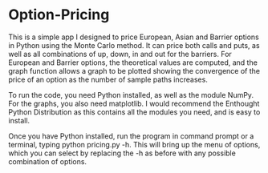Option-Pricing
==============

This is a simple app I designed to price European, Asian and Barrier options in Python using the Monte Carlo method. It can price both calls and puts, as well as all combinations of up, down, in and out for the barriers. For European and Barrier options, the theoretical values are computed, and the graph function allows a graph to be plotted showing the convergence of the price of an option as the number of sample paths increases.

To run the code, you need Python installed, as well as the module NumPy. For the graphs, you also need matplotlib. I would recommend the Enthought Python Distribution as this contains all the modules you need, and is easy to install.

Once you have Python installed, run the program in command prompt or a terminal, typing python pricing.py -h. This will bring up the menu of options, which you can select by replacing the -h as before with any possible combination of options.

